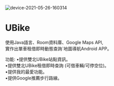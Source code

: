![device-2021-05-26-160314](https://user-images.githubusercontent.com/44021177/119625638-fef95380-be3c-11eb-92d6-161edd652d59.png)
# UBike 
 使用Java語言、Room資料庫、Google Maps API,  
 實作出單車租借即時動態查詢`地圖導航Android APP。
 
 功能:
•提供雙北UBike站點資訊。  
•提供雙北UBike租借即時查詢 (可借車輛/可停空位)。  
•提供我的最愛功能。  
•提供Google推薦步行路線。  

